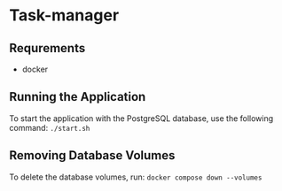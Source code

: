 # Task-manager

## Requrements
- docker

## Running the Application
To start the application with the PostgreSQL database, use the following command:
`./start.sh`

## Removing Database Volumes
To delete the database volumes, run:
`docker compose down --volumes`
